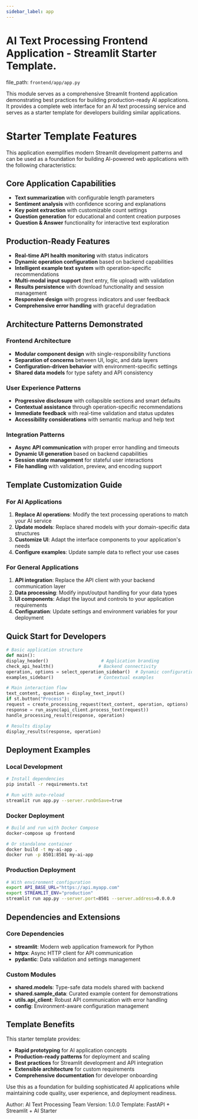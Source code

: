 ```yaml
---
sidebar_label: app
---
```


# AI Text Processing Frontend Application - Streamlit Starter Template.

  file_path: `frontend/app/app.py`

This module serves as a comprehensive Streamlit frontend application demonstrating best practices
for building production-ready AI applications. It provides a complete web interface for an AI
text processing service and serves as a starter template for developers building similar applications.

# Starter Template Features

This application exemplifies modern Streamlit development patterns and can be used as a foundation
for building AI-powered web applications with the following characteristics:

## Core Application Capabilities
- **Text summarization** with configurable length parameters
- **Sentiment analysis** with confidence scoring and explanations
- **Key point extraction** with customizable count settings
- **Question generation** for educational and content creation purposes
- **Question & Answer** functionality for interactive text exploration

## Production-Ready Features
- **Real-time API health monitoring** with status indicators
- **Dynamic operation configuration** based on backend capabilities
- **Intelligent example text system** with operation-specific recommendations
- **Multi-modal input support** (text entry, file upload) with validation
- **Results persistence** with download functionality and session management
- **Responsive design** with progress indicators and user feedback
- **Comprehensive error handling** with graceful degradation

## Architecture Patterns Demonstrated

### Frontend Architecture
- **Modular component design** with single-responsibility functions
- **Separation of concerns** between UI, logic, and data layers
- **Configuration-driven behavior** with environment-specific settings
- **Shared data models** for type safety and API consistency

### User Experience Patterns
- **Progressive disclosure** with collapsible sections and smart defaults
- **Contextual assistance** through operation-specific recommendations
- **Immediate feedback** with real-time validation and status updates
- **Accessibility considerations** with semantic markup and help text

### Integration Patterns
- **Async API communication** with proper error handling and timeouts
- **Dynamic UI generation** based on backend capabilities
- **Session state management** for stateful user interactions
- **File handling** with validation, preview, and encoding support

## Template Customization Guide

### For AI Applications
1. **Replace AI operations**: Modify the text processing operations to match your AI service
2. **Update models**: Replace shared models with your domain-specific data structures
3. **Customize UI**: Adapt the interface components to your application's needs
4. **Configure examples**: Update sample data to reflect your use cases

### For General Applications
1. **API integration**: Replace the API client with your backend communication layer
2. **Data processing**: Modify input/output handling for your data types
3. **UI components**: Adapt the layout and controls to your application requirements
4. **Configuration**: Update settings and environment variables for your deployment

## Quick Start for Developers

```python
# Basic application structure
def main():
display_header()                    # Application branding
check_api_health()                 # Backend connectivity
operation, options = select_operation_sidebar()  # Dynamic configuration
examples_sidebar()                 # Contextual examples

# Main interaction flow
text_content, question = display_text_input()
if st.button("Process"):
request = create_processing_request(text_content, operation, options)
response = run_async(api_client.process_text(request))
handle_processing_result(response, operation)

# Results display
display_results(response, operation)
```

## Deployment Examples

### Local Development
```bash
# Install dependencies
pip install -r requirements.txt

# Run with auto-reload
streamlit run app.py --server.runOnSave=true
```

### Docker Deployment
```bash
# Build and run with Docker Compose
docker-compose up frontend

# Or standalone container
docker build -t my-ai-app .
docker run -p 8501:8501 my-ai-app
```

### Production Deployment
```bash
# With environment configuration
export API_BASE_URL="https://api.myapp.com"
export STREAMLIT_ENV="production"
streamlit run app.py --server.port=8501 --server.address=0.0.0.0
```

## Dependencies and Extensions

### Core Dependencies
- **streamlit**: Modern web application framework for Python
- **httpx**: Async HTTP client for API communication
- **pydantic**: Data validation and settings management

### Custom Modules
- **shared.models**: Type-safe data models shared with backend
- **shared.sample_data**: Curated example content for demonstrations
- **utils.api_client**: Robust API communication with error handling
- **config**: Environment-aware configuration management

## Template Benefits

This starter template provides:
- **Rapid prototyping** for AI application concepts
- **Production-ready patterns** for deployment and scaling
- **Best practices** for Streamlit development and API integration
- **Extensible architecture** for custom requirements
- **Comprehensive documentation** for developer onboarding

Use this as a foundation for building sophisticated AI applications while maintaining
code quality, user experience, and deployment readiness.

Author: AI Text Processing Team
Version: 1.0.0
Template: FastAPI + Streamlit + AI Starter
